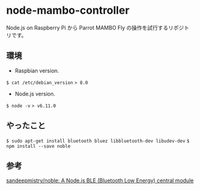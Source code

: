 # node-mambo-controller

Node.js on Raspberry Pi から Parrot MAMBO Fly の操作を試行するリポジトリです。

## 環境

- Raspbian version.

```$ cat /etc/debian_version```
```> 8.0```

- Node.js version.

```$ node -v```
```> v6.11.0```

## やったこと

```$ sudo apt-get install bluetooth bluez libbluetooth-dev libudev-dev```
```$ npm install --save noble```

## 参考

[sandeepmistry/noble: A Node.js BLE (Bluetooth Low Energy) central module](https://github.com/sandeepmistry/noble#prerequisites)



